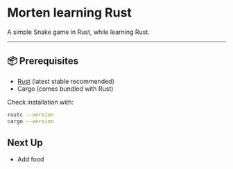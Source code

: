 # Morten learning Rust
A simple Snake game in Rust, while learning Rust.

---

## 📦 Prerequisites
- [Rust](https://www.rust-lang.org/tools/install) (latest stable recommended)
- Cargo (comes bundled with Rust)

Check installation with:
```bash
rustc --version
cargo --version
```

## Next Up
- Add food
